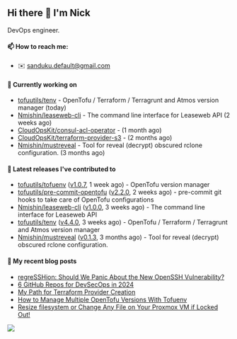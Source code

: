 ## Hi there 👋 I'm Nick

DevOps engineer.

#### 📫 How to reach me:

- ✉️ sanduku.default@gmail.com

#### 👷 Currently working on


- [tofuutils/tenv](https://github.com/tofuutils/tenv) - OpenTofu / Terraform / Terragrunt and Atmos version manager (today)
- [Nmishin/leaseweb-cli](https://github.com/Nmishin/leaseweb-cli) - The command line interface for Leaseweb API (2 weeks ago)
- [CloudOpsKit/consul-acl-operator](https://github.com/CloudOpsKit/consul-acl-operator) -  (1 month ago)
- [CloudOpsKit/terraform-provider-s3](https://github.com/CloudOpsKit/terraform-provider-s3) -  (2 months ago)
- [Nmishin/mustreveal](https://github.com/Nmishin/mustreveal) - Tool for reveal (decrypt) obscured rclone configuration. (3 months ago)

#### 🔭 Latest releases I've contributed to

- [tofuutils/tofuenv](https://github.com/tofuutils/tofuenv) ([v1.0.7](https://github.com/tofuutils/tofuenv/releases/tag/v1.0.7), 1 week ago) - OpenTofu version manager
- [tofuutils/pre-commit-opentofu](https://github.com/tofuutils/pre-commit-opentofu) ([v2.2.0](https://github.com/tofuutils/pre-commit-opentofu/releases/tag/v2.2.0), 2 weeks ago) - pre-commit git hooks to take care of OpenTofu configurations
- [Nmishin/leaseweb-cli](https://github.com/Nmishin/leaseweb-cli) ([v1.0.0](https://github.com/Nmishin/leaseweb-cli/releases/tag/v1.0.0), 3 weeks ago) - The command line interface for Leaseweb API
- [tofuutils/tenv](https://github.com/tofuutils/tenv) ([v4.4.0](https://github.com/tofuutils/tenv/releases/tag/v4.4.0), 3 weeks ago) - OpenTofu / Terraform / Terragrunt and Atmos version manager
- [Nmishin/mustreveal](https://github.com/Nmishin/mustreveal) ([v0.1.3](https://github.com/Nmishin/mustreveal/releases/tag/v0.1.3), 3 months ago) - Tool for reveal (decrypt) obscured rclone configuration.

#### 📜 My recent blog posts
- [regreSSHion: Should We Panic About the New OpenSSH Vulnerability?](https://dzone.com/articles/what-is-the-regresshion-vulnerability)
- [6 GitHub Repos for DevSecOps in 2024](https://hackernoon.com/6-github-repos-for-devsecops-in-2024)
- [My Path for Terraform Provider Creation](https://hackernoon.com/my-path-for-terraform-provider-creation)
- [How to Manage Multiple OpenTofu Versions With Tofuenv](https://hackernoon.com/how-to-manage-multiple-opentofu-versions-with-tofuenv)
- [Resize filesystem or Change Any File on Your Proxmox VM if Locked Out!](https://hackernoon.com/resize-filesystem-or-change-any-file-on-your-proxmox-vm-if-locked-out)

![](https://komarev.com/ghpvc/?username=Nmishin&color=green)
